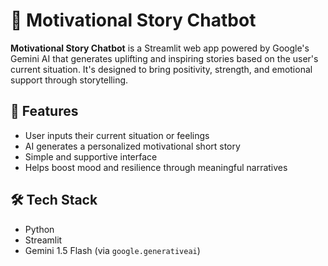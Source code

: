 # 💬 Motivational Story Chatbot

**Motivational Story Chatbot** is a Streamlit web app powered by Google's Gemini AI that generates uplifting and inspiring stories based on the user's current situation. It's designed to bring positivity, strength, and emotional support through storytelling.

## 💙 Features

- User inputs their current situation or feelings
- AI generates a personalized motivational short story
- Simple and supportive interface
- Helps boost mood and resilience through meaningful narratives

## 🛠️ Tech Stack

- Python
- Streamlit
- Gemini 1.5 Flash (via `google.generativeai`)
